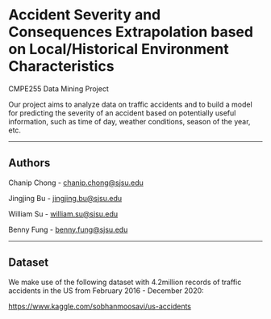 # Accident Severity and Consequences Extrapolation based on Local/Historical Environment Characteristics

CMPE255 Data Mining Project

Our project aims to analyze data on traffic accidents and to build a model for predicting the severity of an accident based on potentially useful information, such as time of day, weather conditions, season of the year, etc.

---

## Authors

Chanip Chong - [chanip.chong@sjsu.edu](mailto:chanip.chong@sjsu.edu)

Jingjing Bu - [jingjing.bu@sjsu.edu](mailto:jingjing.bu@sjsu.edu)

William Su - [william.su@sjsu.edu](mailto:william.su@sjsu.edu)

Benny Fung - [benny.fung@sjsu.edu](mailto:benny.fung@sjsu.edu)

---

## Dataset

We make use of the following dataset with 4.2million records of traffic accidents in the US from February 2016 - December 2020:

https://www.kaggle.com/sobhanmoosavi/us-accidents

